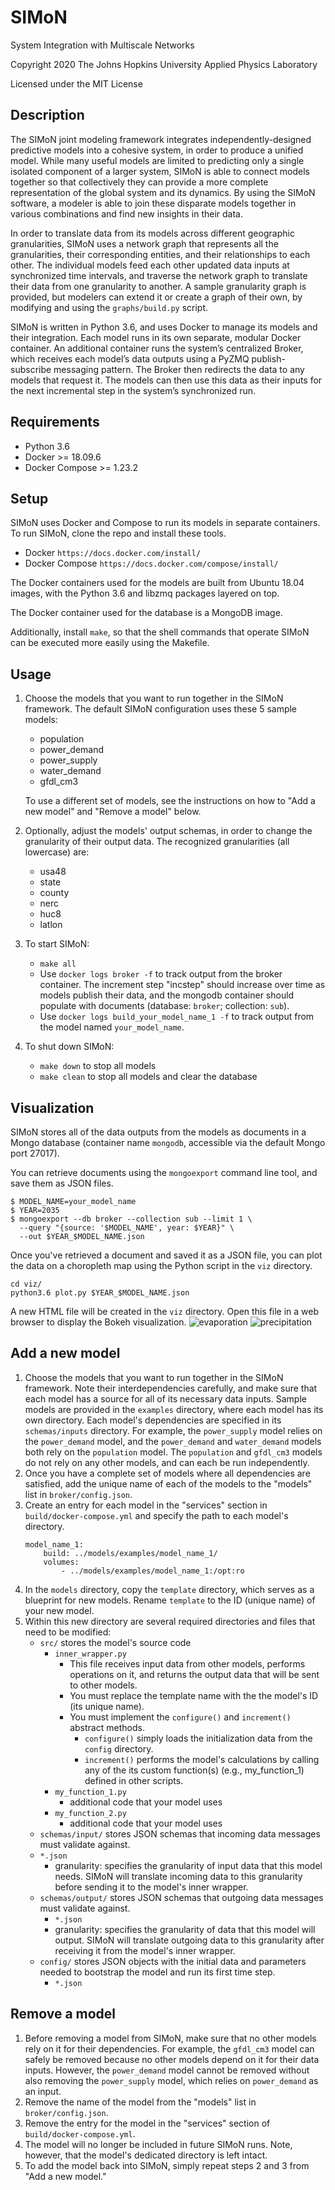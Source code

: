 
# SIMoN
System Integration with Multiscale Networks

Copyright 2020 The Johns Hopkins University Applied Physics Laboratory

Licensed under the MIT License

## Description
The SIMoN joint modeling framework integrates independently-designed predictive models into a cohesive system, in order to produce a unified model. While many useful models are limited to predicting only a single isolated component of a larger system, SIMoN is able to connect models together so that collectively they can provide a more complete representation of the global system and its dynamics.  By using the SIMoN software, a modeler is able to join these disparate models together in various combinations and find new insights in their data.

In order to translate data from its models across different geographic granularities, SIMoN uses a network graph that represents all the granularities, their corresponding entities, and their relationships to each other. The individual models feed each other updated data inputs at synchronized time intervals, and traverse the network graph to translate their data from one granularity to another. A sample granularity graph is provided, but modelers can extend it or create a graph of their own, by modifying and using the `graphs/build.py` script.

SIMoN is written in Python 3.6, and uses Docker to manage its models and their integration. Each model runs in its own separate, modular Docker container. An additional container runs the system’s centralized Broker, which receives each model’s data outputs using a PyZMQ publish-subscribe messaging pattern. The Broker then redirects the data to any models that request it. The models can then use this data as their inputs for the next incremental step in the system’s synchronized run.

## Requirements

 - Python 3.6
 - Docker >= 18.09.6
 - Docker Compose >= 1.23.2

## Setup
SIMoN uses Docker and Compose to run its models in separate containers. To run SIMoN, clone the repo and install these tools.
* Docker `https://docs.docker.com/install/`
* Docker Compose `https://docs.docker.com/compose/install/`

The Docker containers used for the models are built from Ubuntu 18.04 images, with the Python 3.6 and libzmq packages layered on top.

The Docker container used for the database is a MongoDB image.

Additionally, install `make`, so that the shell commands that operate SIMoN can be executed more easily using the Makefile.

## Usage
1.  Choose the models that you want to run together in the SIMoN framework. The default SIMoN configuration uses these 5 sample models:
    * population
    * power_demand
    * power_supply
    * water_demand
    * gfdl_cm3

    To use a different set of models, see the instructions on how to "Add a new model" and "Remove a model" below.

2. Optionally, adjust the models' output schemas, in order to change the granularity of their output data. The recognized granularities (all lowercase) are:
    * usa48
    * state
    * county
    * nerc
    * huc8
    * latlon
3. To start SIMoN:
    * `make all`
    * Use `docker logs broker -f` to track output from the broker container. The increment step "incstep" should increase over time as models publish their data, and the mongodb container should populate with documents (database: `broker`; collection: `sub`).
    * Use `docker logs build_your_model_name_1 -f` to track output from the model named `your_model_name`.
4.  To shut down SIMoN:
    * `make down` to stop all models
    * `make clean` to stop all models and clear the database

## Visualization
SIMoN stores all of the data outputs from the models as documents in a Mongo database (container name `mongodb`, accessible via the default Mongo port 27017).

You can retrieve documents using the `mongoexport` command line tool, and save them as JSON files.

```
$ MODEL_NAME=your_model_name
$ YEAR=2035
$ mongoexport --db broker --collection sub --limit 1 \
  --query "{source: '$MODEL_NAME', year: $YEAR}" \
  --out $YEAR_$MODEL_NAME.json
```

Once you've retrieved a document and saved it as a JSON file, you can plot the data on a choropleth map using the Python script in the `viz` directory.
```
cd viz/
python3.6 plot.py $YEAR_$MODEL_NAME.json
```
A new HTML file will be created in the `viz` directory. Open this file in a web browser to display the Bokeh visualization.
![evaporation](viz/demo/2035_evaporation.png)
![precipitation](viz/demo/2035_precipitation.png)

## Add a new model
1.  Choose the models that you want to run together in the SIMoN framework. Note their interdependencies carefully, and make sure that each model has a source for all of its necessary data inputs. Sample models are provided in the `examples` directory, where each model has its own directory. Each model's dependencies are specified in its `schemas/inputs` directory. For example, the `power_supply` model relies on the `power_demand` model, and the `power_demand` and `water_demand` models both rely on the `population` model. The `population` and `gfdl_cm3` models do not rely on any other models, and can each be run independently.
2.  Once you have a complete set of models where all dependencies are satisfied, add the unique name of each of the models to the "models" list in `broker/config.json`.
3.  Create an entry for each model in the "services" section in `build/docker-compose.yml` and specify the path to each model's directory.
    ```
    model_name_1:
        build: ../models/examples/model_name_1/
        volumes:
            - ../models/examples/model_name_1:/opt:ro
4. In the `models` directory, copy the `template` directory, which serves as a blueprint for new models. Rename `template` to the ID (unique name) of your new model.
5. Within this new directory are several required directories and files that need to be modified:
    * `src/` stores the model's source code
        * `inner_wrapper.py`
            * This file receives input data from other models, performs operations on it, and returns the output data that will be sent to other models.
            * You must replace the template name with the the model's ID (its unique name).
            * You must implement the `configure()` and `increment()` abstract methods.
                * `configure()` simply loads the initialization data from the `config` directory.
                * `increment()` performs the model's calculations by calling any of the its custom function(s) (e.g., my_function_1) defined in other scripts.
        * `my_function_1.py`
            * additional code that your model uses
        * `my_function_2.py`
            * additional code that your model uses
    * `schemas/input/` stores JSON schemas that incoming data messages must validate against.
	* `*.json`
        * granularity: specifies the granularity of input data that this model needs. SIMoN will translate incoming data to this granularity before sending it to the model's inner wrapper.
    * `schemas/output/` stores JSON schemas that outgoing data messages must validate against.
        * `*.json`
        * granularity: specifies the granularity of data that this model will output. SIMoN will translate outgoing data to this granularity after receiving it from the model's inner wrapper.
    * `config/` stores JSON objects with the initial data and parameters needed to bootstrap the model and run its first time step.
        * `*.json`

## Remove a model
1.  Before removing a model from SIMoN, make sure that no other models rely on it for their dependencies. For example, the `gfdl_cm3` model can safely be removed because no other models depend on it for their data inputs. However, the `power_demand` model cannot be removed without also removing the `power_supply` model, which relies on `power_demand` as an input.
2.  Remove the name of the model from the "models" list in `broker/config.json`.
3.  Remove the entry for the model in the "services" section of `build/docker-compose.yml`.
4.  The model will no longer be included in future SIMoN runs. Note, however, that the model's dedicated directory is left intact.
5.  To add the model back into SIMoN, simply repeat steps 2 and 3 from "Add a new model."

